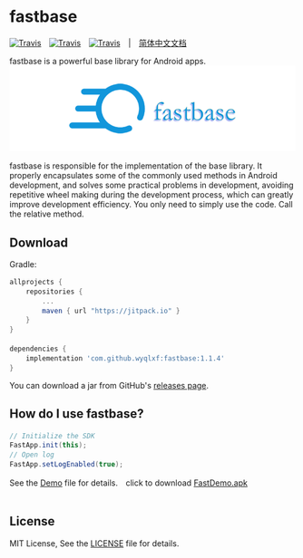 # fastbase

[![Travis](https://img.shields.io/badge/miniSdk-14%2B-blue.svg)]()　[![Travis](https://img.shields.io/badge/author-wangyongqi-orange.svg)]()　[![Travis](https://img.shields.io/github/license/wyqlxf/fastbase.svg)](https://github.com/wyqlxf/fastbase/blob/master/LICENSE)　|　[简体中文文档](https://github.com/wyqlxf/fastbase/blob/master/README_CN.md)

fastbase is a powerful base library for Android apps.<br>
![image](https://github.com/wyqlxf/fastbase/blob/master/blob/master/image/fastbase_logo.png)
<br>

fastbase is responsible for the implementation of the base library. It properly encapsulates some of the commonly used methods in Android development, and solves some practical problems in development, avoiding repetitive wheel making during the development process, which can greatly improve development efficiency. You only need to simply use the code. Call the relative method.<br>

## Download
Gradle:

```groovy
allprojects {
    repositories {
        ...
        maven { url "https://jitpack.io" }
    }
}

dependencies {
    implementation 'com.github.wyqlxf:fastbase:1.1.4'
}
```

You can download a jar from GitHub's [releases page](https://github.com/wyqlxf/fastbase/releases).<br>

## How do I use fastbase?
```java
// Initialize the SDK
FastApp.init(this);
// Open log
FastApp.setLogEnabled(true);
```
See the [Demo](https://github.com/wyqlxf/fastbase/blob/master/app/src/main/java/com/wyq/fast/demo/MainActivity.java) file for details.　click to download [FastDemo.apk](https://raw.githubusercontent.com/wyqlxf/fastbase/master/app/release/FastDemo.apk)<br>
<br>

## License
MIT License, See the [LICENSE](https://github.com/wyqlxf/fastbase/blob/master/LICENSE) file for details.<br>
